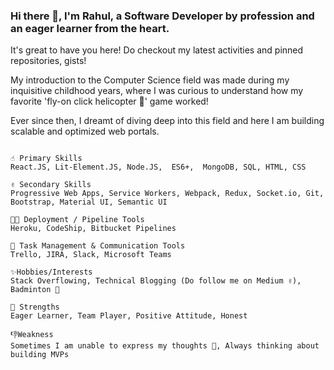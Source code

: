 ### Hi there 👋, I'm Rahul, a Software Developer by profession and an eager learner from the heart.

It's great to have you here! Do checkout my latest activities and pinned repositories, gists! 

My introduction to the Computer Science field was made during my inquisitive childhood years, where I was curious to understand how my favorite 'fly-on click helicopter 🚁' game worked!

Ever since then, I dreamt of diving deep into this field and here I am building scalable and optimized web portals.

```

☝️ Primary Skills
React.JS, Lit-Element.JS, Node.JS,  ES6+,  MongoDB, SQL, HTML, CSS

✌️ Secondary Skills
Progressive Web Apps, Service Workers, Webpack, Redux, Socket.io, Git, Bootstrap, Material UI, Semantic UI

👨‍💻 Deployment / Pipeline Tools
Heroku, CodeShip, Bitbucket Pipelines

📝 Task Management & Communication Tools
Trello, JIRA, Slack, Microsoft Teams

✨Hobbies/Interests
Stack Overflowing, Technical Blogging (Do follow me on Medium ✌️), Badminton 🏸

💪 Strengths
Eager Learner, Team Player, Positive Attitude, Honest

👎Weakness
Sometimes I am unable to express my thoughts 🤔, Always thinking about building MVPs

```
